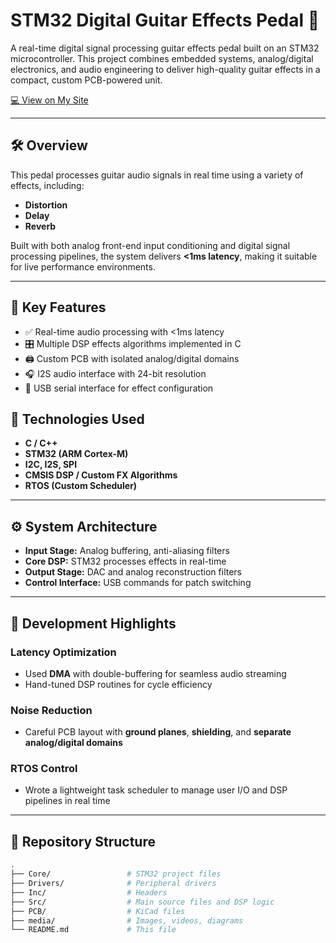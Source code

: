 # STM32 Digital Guitar Effects Pedal 🎸

A real-time digital signal processing guitar effects pedal built on an STM32 microcontroller. This project combines embedded systems, analog/digital electronics, and audio engineering to deliver high-quality guitar effects in a compact, custom PCB-powered unit.

[💻 View on My Site](www.tjshapiro.com/projects/guitar)

---

## 🛠 Overview

This pedal processes guitar audio signals in real time using a variety of effects, including:

- **Distortion**
- **Delay**
- **Reverb**

Built with both analog front-end input conditioning and digital signal processing pipelines, the system delivers **<1ms latency**, making it suitable for live performance environments.

---

## 🧠 Key Features

- ✅ Real-time audio processing with <1ms latency  
- 🎛️ Multiple DSP effects algorithms implemented in C  
- 🖨️ Custom PCB with isolated analog/digital domains  
- 🎧 I2S audio interface with 24-bit resolution  
- 🔌 USB serial interface for effect configuration  

## 🧩 Technologies Used

- **C / C++**  
- **STM32 (ARM Cortex-M)**  
- **I2C, I2S, SPI**  
- **CMSIS DSP / Custom FX Algorithms**  
- **RTOS (Custom Scheduler)**  

---

## ⚙️ System Architecture

- **Input Stage:** Analog buffering, anti-aliasing filters  
- **Core DSP:** STM32 processes effects in real-time  
- **Output Stage:** DAC and analog reconstruction filters  
- **Control Interface:** USB commands for patch switching

---

## 🧪 Development Highlights

### Latency Optimization
- Used **DMA** with double-buffering for seamless audio streaming  
- Hand-tuned DSP routines for cycle efficiency

### Noise Reduction
- Careful PCB layout with **ground planes**, **shielding**, and **separate analog/digital domains**

### RTOS Control
- Wrote a lightweight task scheduler to manage user I/O and DSP pipelines in real time

---

## 📁 Repository Structure

```bash
.
├── Core/                 # STM32 project files
├── Drivers/              # Peripheral drivers
├── Inc/                  # Headers
├── Src/                  # Main source files and DSP logic
├── PCB/                  # KiCad files
├── media/                # Images, videos, diagrams
└── README.md             # This file
